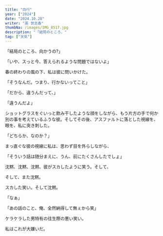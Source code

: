 ```yaml
---
title: "向行"
year: ["2024"]
date: "2024.10.28"
writer: "英 世志香"
thumbNa: /images/IMG_8517.jpg
description: "「結局のところ、"
tag: ["天気"]
---
```




 「結局のところ、向かうの?」

 「いや、スっと今、答えられるような問題ではないよ」

 春の終わりの風の下、私は彼に問いかけた。

 「そうなんだ。つまり、行かないってこと」

 「だから、違うんだって、」

 「違うんだよ」

 ショットグラスをぐいっと飲み干したような顔をしながら、もう片方の手で何か別の事を考えているふうな彼。そしてその後、アスファルトに落とした視線を、眼を、私に突き刺した。

 「どちらか、なのか？」

 まっ直ぐな彼の視線に私は、思わず目を外らしながら、

 「そういう話は随分まえに、うん、前にたくさんしたでしょ」

 沈黙、沈黙、沈黙、彼がスカしたように笑う。そして、
 
 そして、また沈黙。

 スカした笑い。そして沈黙。

 「なぁ」

 「あの話のこと、俺、全然納得して無ぇから笑」

 ケラケラした男特有の往生際の悪い笑い。
 
 私はこれが大嫌いだ。




